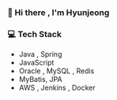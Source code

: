 ### 👋 Hi there , I'm Hyunjeong
<!-- ![Top Langs](https://github-readme-stats.vercel.app/api/top-langs/?username=HyunjeongJang&layout=compact)  -->


### 💻 Tech Stack 

- Java , Spring
- JavaScript
- Oracle , MySQL , Redis
- MyBatis, JPA
- AWS , Jenkins , Docker
